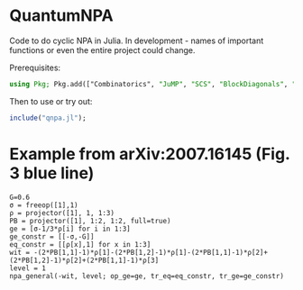 # QuantumNPA

Code to do cyclic NPA in Julia. In development - names of important functions or
even the entire project could change.

Prerequisites:
```julia
using Pkg; Pkg.add(["Combinatorics", "JuMP", "SCS", "BlockDiagonals", "Mosek", "MosekTools"])
```

Then to use or try out:
```julia
include("qnpa.jl");
```

# Example from arXiv:2007.16145 (Fig. 3 blue line)

```
G=0.6
σ = freeop([1],1)
ρ = projector([1], 1, 1:3)
PB = projector([1], 1:2, 1:2, full=true)
ge = [σ-1/3*ρ[i] for i in 1:3]
ge_constr = [[-σ,-G]]
eq_constr = [[ρ[x],1] for x in 1:3]
wit = -(2*PB[1,1]-1)*ρ[1]-(2*PB[1,2]-1)*ρ[1]-(2*PB[1,1]-1)*ρ[2]+(2*PB[1,2]-1)*ρ[2]+(2*PB[1,1]-1)*ρ[3]
level = 1
npa_general(-wit, level; op_ge=ge, tr_eq=eq_constr, tr_ge=ge_constr)
```
